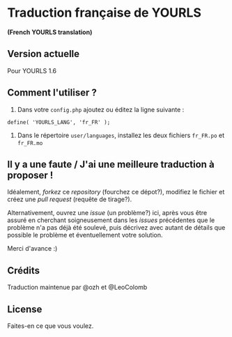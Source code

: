 # Traduction française de YOURLS
**(French YOURLS translation)**


## Version actuelle

Pour YOURLS 1.6


## Comment l'utiliser ?

1. Dans votre `config.php` ajoutez ou éditez la ligne suivante :
```
define( 'YOURLS_LANG', 'fr_FR' );
```
1. Dans le répertoire `user/languages`, installez les deux fichiers `fr_FR.po` et `fr_FR.mo`


## Il y a une faute / J'ai une meilleure traduction à proposer !

Idéalement, *forkez* ce *repository* (fourchez ce dépot?), modifiez le fichier et créez une *pull request* (requête de tirage?).

Alternativement, ouvrez une *issue* (un problème?) ici, après vous être assuré en cherchant soigneusement dans les *issues* précédentes que le problème n'a pas déjà été soulevé, puis décrivez avec autant de détails que possible le problème et éventuellement votre solution.

Merci d'avance :)


## Crédits

Traduction maintenue par @ozh et @LeoColomb


## License

Faites-en ce que vous voulez.




